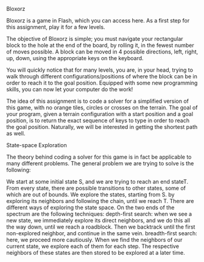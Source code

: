 Bloxorz

Bloxorz is a game in Flash, which you can access here. As a first step for this assignment, play it for a few levels.

The objective of Bloxorz is simple; you must navigate your rectangular block to the hole at the end of the board, by rolling it, in the fewest number of moves possible. A block can be moved in 4 possible directions, left, right, up, down, using the appropriate keys on the keyboard.

You will quickly notice that for many levels, you are, in your head, trying to walk through different configurations/positions of where the block can be in order to reach it to the goal position. Equipped with some new programming skills, you can now let your computer do the work!

The idea of this assignment is to code a solver for a simplified version of this game, with no orange tiles, circles or crosses on the terrain. The goal of your program, given a terrain configuration with a start position and a goal position, is to return the exact sequence of keys to type in order to reach the goal position. Naturally, we will be interested in getting the shortest path as well.

State-space Exploration

The theory behind coding a solver for this game is in fact be applicable to many different problems. The general problem we are trying to solve is the following:

We start at some initial state S, and we are trying to reach an end stateT.
From every state, there are possible transitions to other states, some of which are out of bounds.
We explore the states, starting from S. by exploring its neighbors and following the chain, until we reach T. There are different ways of exploring the state space. On the two ends of the spectrum are the following techniques:
depth-first search: when we see a new state, we immediately explore its direct neighbors, and we do this all the way down, until we reach a roadblock. Then we backtrack until the first non-explored neighbor, and continue in the same vein.
breadth-first search: here, we proceed more cautiously. When we find the neighbors of our current state, we explore each of them for each step. The respective neighbors of these states are then stored to be explored at a later time.